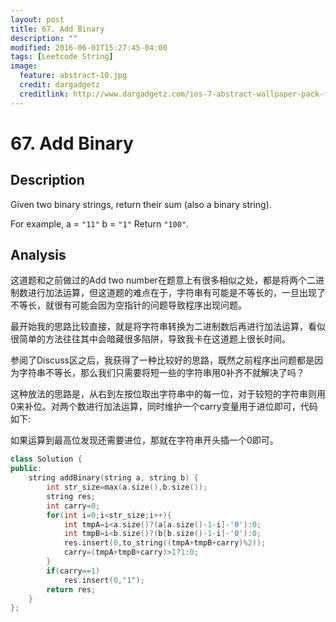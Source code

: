 ```yaml
---
layout: post
title: 67. Add Binary
description: ""
modified: 2016-06-01T15:27:45-04:00
tags: [Leetcode String]
image:
  feature: abstract-10.jpg
  credit: dargadgetz
  creditlink: http://www.dargadgetz.com/ios-7-abstract-wallpaper-pack-for-iphone-5-and-ipod-touch-retina/
---
```


# 67. Add Binary

## Description

Given two binary strings, return their sum (also a binary string).

For example,
a = ```"11"```
b = ```"1"```
Return ```"100"```.

## Analysis

这道题和之前做过的Add two number在题意上有很多相似之处，都是将两个二进制数进行加法运算，但这道题的难点在于，字符串有可能是不等长的，一旦出现了不等长，就很有可能会因为空指针的问题导致程序出现问题。

最开始我的思路比较直接，就是将字符串转换为二进制数后再进行加法运算，看似很简单的方法往往其中会暗藏很多陷阱，导致我卡在这道题上很长时间。

参阅了Discuss区之后，我获得了一种比较好的思路，既然之前程序出问题都是因为字符串不等长，那么我们只需要将短一些的字符串用0补齐不就解决了吗？

这种放法的思路是，从右到左按位取出字符串中的每一位，对于较短的字符串则用0来补位。对两个数进行加法运算，同时维护一个carry变量用于进位即可，代码如下:

如果运算到最高位发现还需要进位，那就在字符串开头插一个0即可。

```c++
class Solution {
public:
    string addBinary(string a, string b) {
        int str_size=max(a.size(),b.size());
        string res;
        int carry=0;
        for(int i=0;i<str_size;i++){
            int tmpA=i<a.size()?(a[a.size()-1-i]-'0'):0;
            int tmpB=i<b.size()?(b[b.size()-1-i]-'0'):0;
            res.insert(0,to_string((tmpA+tmpB+carry)%2));
            carry=(tmpA+tmpB+carry)>1?1:0;
        }
        if(carry==1)
            res.insert(0,"1");
        return res;
    }
};
```
